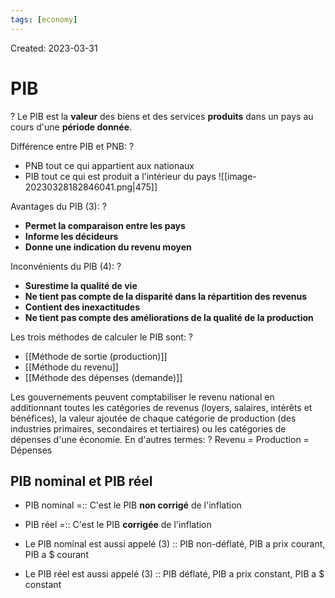 ```yaml
---
tags: [economy] 
---
```

Created: 2023-03-31

# PIB
?
Le PIB est la **valeur** des biens et des services **produits** dans un pays au cours d'une **période donnée**.
<!--SR:!2023-03-31,1,210-->

Différence entre PIB et PNB:
?
- PNB tout ce qui appartient aux nationaux
- PIB tout ce qui est produit a l'intérieur du pays
![[image-20230328182846041.png|475]]
<!--SR:!2023-04-01,3,250-->

Avantages du PIB (3):
?
- **Permet la comparaison entre les pays**
- **Informe les décideurs**
- **Donne une indication du revenu moyen**
<!--SR:!2023-04-01,2,230-->

Inconvénients du PIB (4):
?
- **Surestime la qualité de vie**
- **Ne tient pas compte de la disparité dans la répartition des revenus**
- **Contient des inexactitudes**
- **Ne tient pas compte des améliorations de la qualité de la production**
<!--SR:!2023-03-31,1,210-->

Les trois méthodes de calculer le PIB sont:
?
- [[Méthode de sortie (production)]]
- [[Méthode du revenu]]
- [[Méthode des dépenses (demande)]]

Les gouvernements peuvent comptabiliser le revenu national en additionnant toutes les catégories de revenus (loyers, salaires, intérêts et bénéfices), la valeur ajoutée de chaque catégorie de production (des industries primaires, secondaires et tertiaires) ou les catégories de dépenses d'une économie. En d'autres termes:
?
Revenu = Production = Dépenses


## PIB nominal et PIB réel
- PIB nominal =:: C'est le PIB **non corrigé** de l'inflation
- PIB réel =:: C'est le PIB **corrigée** de l'inflation

- Le PIB nominal est aussi appelé (3) :: PIB non-déflaté, PIB a prix courant, PIB a $ courant
- Le PIB réel est aussi appelé (3) :: PIB déflaté, PIB a prix constant, PIB a $ constant

